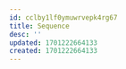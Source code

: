 ```yaml
---
id: cclby1lf0ymuwrvepk4rg67
title: Sequence
desc: ''
updated: 1701222664133
created: 1701222664133
---
```

